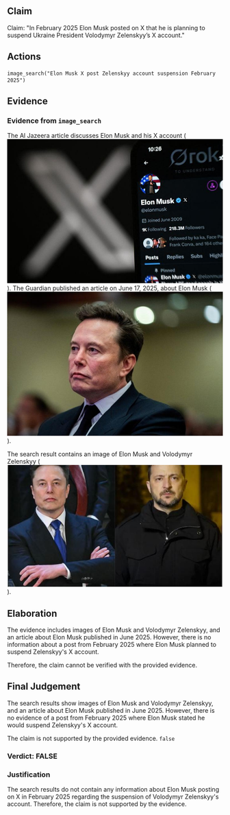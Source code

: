## Claim
Claim: "In February 2025 Elon Musk posted on X that he is planning to suspend Ukraine President Volodymyr Zelenskyy’s X account."

## Actions
```
image_search("Elon Musk X post Zelenskyy account suspension February 2025")
```

## Evidence
### Evidence from `image_search`
The Al Jazeera article discusses Elon Musk and his X account (![image 6831](media/2025-08-29_23-07-1756508832-445176.jpg)). The Guardian published an article on June 17, 2025, about Elon Musk (![image 6832](media/2025-08-29_23-07-1756508832-678832.jpg)).

The search result contains an image of Elon Musk and Volodymyr Zelenskyy (![image 6833](media/2025-08-29_23-07-1756508832-796838.jpg)).


## Elaboration
The evidence includes images of Elon Musk and Volodymyr Zelenskyy, and an article about Elon Musk published in June 2025. However, there is no information about a post from February 2025 where Elon Musk planned to suspend Zelenskyy's X account.

Therefore, the claim cannot be verified with the provided evidence.


## Final Judgement
The search results show images of Elon Musk and Volodymyr Zelenskyy, and an article about Elon Musk published in June 2025. However, there is no evidence of a post from February 2025 where Elon Musk stated he would suspend Zelenskyy's X account.

The claim is not supported by the provided evidence. `false`


### Verdict: FALSE

### Justification
The search results do not contain any information about Elon Musk posting on X in February 2025 regarding the suspension of Volodymyr Zelenskyy's account. Therefore, the claim is not supported by the evidence.
